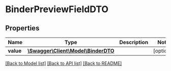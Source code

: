 # BinderPreviewFieldDTO

## Properties
Name | Type | Description | Notes
------------ | ------------- | ------------- | -------------
**value** | [**\Swagger\Client\Model\BinderDTO**](BinderDTO.md) |  | [optional] 

[[Back to Model list]](../README.md#documentation-for-models) [[Back to API list]](../README.md#documentation-for-api-endpoints) [[Back to README]](../README.md)


